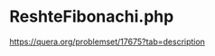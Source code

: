 # ReshteFibonachi.php
https://quera.org/problemset/17675?tab=description
<?php
$n = (int)readline("Enter a number: ");
for($i = 1; $i <= $n; $i++){
	if($i == 1 or $i == 2 or $i == 3 or $i == 5 or $i == 8 or $i == 13 or $i == 21 or $i == 34 or $i == 55 or $i == 89){
		echo "+";
	}else{
		echo "-";
	}
}

